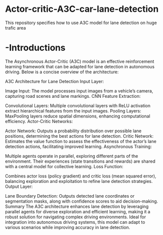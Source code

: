 # Actor-critic-A3C-car-lane-detection
This repository specifies how to use A3C model for lane detection on huge trafic area
# -Introductions 
The Asynchronous Actor-Critic (A3C) model is an effective reinforcement learning framework that can be adapted for lane detection in autonomous driving. Below is a concise overview of the architecture:

A3C Architecture for Lane Detection
Input Layer:

Image Input: The model processes input images from a vehicle’s camera, capturing road scenes and lane markings.
CNN Feature Extraction:

Convolutional Layers: Multiple convolutional layers with ReLU activation extract hierarchical features from the input images.
Pooling Layers: MaxPooling layers reduce spatial dimensions, enhancing computational efficiency.
Actor-Critic Networks:

Actor Network: Outputs a probability distribution over possible lane positions, determining the best actions for lane detection.
Critic Network: Estimates the value function to assess the effectiveness of the actor’s lane detection actions, facilitating improved learning.
Asynchronous Training:

Multiple agents operate in parallel, exploring different parts of the environment. Their experiences (state transitions and rewards) are shared with a central model for collective learning.
Loss Function:

Combines actor loss (policy gradient) and critic loss (mean squared error), balancing exploration and exploitation to refine lane detection strategies.
Output Layer:

Lane Boundary Detection: Outputs detected lane coordinates or segmentation masks, along with confidence scores to aid decision-making.
Summary
The A3C architecture enhances lane detection by leveraging parallel agents for diverse exploration and efficient learning, making it a robust solution for navigating complex driving environments. Ideal for integration into autonomous driving systems, this model can adapt to various scenarios while improving accuracy in lane detection.
